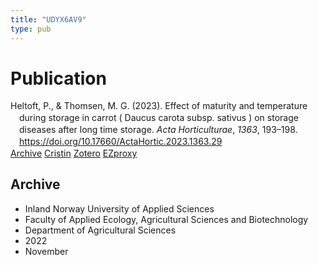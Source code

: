 ```yaml
---
title: "UDYX6AV9"
type: pub
---
```

<h1>Publication</h1>
<article id="csl-bib-container-UDYX6AV9" class="csl-bib-container">
  <div class="csl-bib-body" style="line-height: 1.35; padding-left: 1em; text-indent:-1em;">
  <div class="csl-entry">Heltoft, P., &amp; Thomsen, M. G. (2023). Effect of maturity and temperature during storage in carrot ( Daucus carota subsp. sativus ) on storage diseases after long time storage. <i>Acta Horticulturae</i>, <i>1363</i>, 193&#x2013;198. <a href="https://doi.org/10.17660/ActaHortic.2023.1363.29">https://doi.org/10.17660/ActaHortic.2023.1363.29</a></div>
</div>
  <div class="csl-bib-buttons">
    <a href="#taxonomy-article-UDYX6AV9" class="csl-bib-button">Archive</a>
    <a href alt="Cristin URL" class="csl-bib-button">Cristin</a>
    <a href alt="Zotero URL" class="csl-bib-button">Zotero</a>
    <a href="http://ezproxy.inn.no/login?url=https://doi.org/10.17660/ActaHortic.2023.1363.29" class="csl-bib-button">EZproxy</a>
  </div>
  <div id="csl-bib-meta-container-UDYX6AV9"></div>
</article>
<div id="csl-bib-meta-UDYX6AV9" class="csl-bib-meta">
  <article id="taxonomy-article-UDYX6AV9" class="taxonomy-article">
    <h1>Archive</h1>
    <ul>
      <li>Inland Norway University of Applied Sciences</li>
      <li>Faculty of Applied Ecology, Agricultural Sciences and Biotechnology</li>
      <li>Department of Agricultural Sciences</li>
      <li>2022</li>
      <li>November</li>
    </ul>
  </article>
</div>
